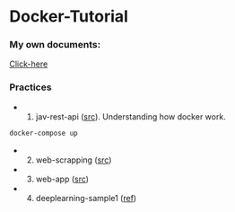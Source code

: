 # Docker-Tutorial

### My own documents:
[Click-here](https://drive.google.com/drive/folders/1yLX7lnAsCVY1YGxOkJ75Qtco1EM0qVyM?usp=sharing)

### Practices
+ 1. jav-rest-api ([src](https://github.com/conanak99/jav-rest-api)). Understanding how docker work. 

```bash
docker-compose up
```

+ 2. web-scrapping ([src](https://www.youtube.com/watch?v=bi0cKgmRuiA))

+ 3. web-app ([src](https://www.youtube.com/watch?v=bi0cKgmRuiA))

+ 4. deeplearning-sample1 ([ref](https://www.youtube.com/watch?v=0qG_0CPQhpg))